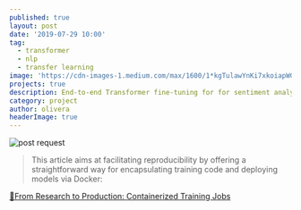 ```yaml
---
published: true
layout: post
date: '2019-07-29 10:00'
tag:
  - transformer
  - nlp
  - transfer learning
image: 'https://cdn-images-1.medium.com/max/1600/1*kgTulawYnKi7xkoiapWGgw.jpeg'
projects: true
description: End-to-end Transformer fine-tuning for for sentiment analysis.
category: project
author: olivera
headerImage: true
---
```

![post request](https://miro.medium.com/max/1324/1*-Z86zSOREhJrvB5TWgwArQ.gif)

> This article aims at facilitating reproducibility by offering a straightforward way for encapsulating training code and deploying models via Docker:

[🐳From Research to Production: Containerized Training Jobs](https://medium.com/@ben0it8/research-to-production-containerized-training-jobs-e63d4efd56e1?source=friends_link&sk=11a813749e3f02115e0c77016a0293c6)
